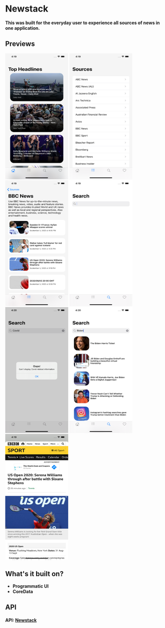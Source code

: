 # Newstack
**This was built for the everyday user to experience all sources of news in one application.**
## Previews
<img src="/Previews/HeadlineView.png" alt="HeadlineView" width="200" height="400"/> <img src="/Previews/SourcesView.png" alt="HeadlineView" width="200" height="400"/> <img src="/Previews/SourcesResult.png" alt="HeadlineView" width="200" height="400"/> <img src="/Previews/Search.png" alt="HeadlineView" width="200" height="400"/> <img src="/Previews/SearchCovid.png" alt="HeadlineView" width="200" height="400"/> <img src="/Previews/SearchResult.png" alt="HeadlineView" width="200" height="400"/> <img src="/Previews/WebView.png" alt="HeadlineView" width="200" height="400"/>

## What's it built on? 
- **Programmatic UI**
- **CoreData**
## API
#### API: [Newstack](https://newsapi.org/)
